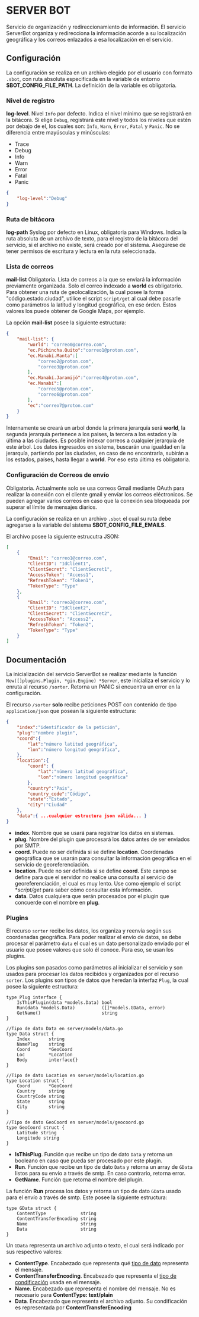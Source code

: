 # SERVER BOT

Servicio de organización y redireccionamiento de información. El servicio ServerBot organiza y redirecciona la información acorde a su localización geográfica y los correos enlazados a esa localización en el servicio.

## Configuración

La configuración se realiza en un archivo elegido por el usuario con formato `.sbot`, con ruta absoluta especificada en la variable de entorno **SBOT_CONFIG_FILE_PATH**. La definición de la variable es obligatoria.

### Nivel de registro

**log-level**. Nivel `Info` por defecto. Indica el nivel mínimo que se registrará en la bitácora. Si elige `Debug`, registrará este nivel y todos los niveles que estén por debajo de el, los cuales son: `Info`, `Warn`, `Error`, `Fatal` y `Panic`. No se diferencia entre mayúsculas y minúsculas:

  * Trace
  * Debug
  * Info 
  * Warn
  * Error
  * Fatal
  * Panic

```json
{
	"log-level":"Debug"
}
```

### Ruta de bitácora

**log-path** Syslog por defecto en Linux, obligatoria para Windows. Indica la ruta absoluta de un archivo de texto, para el registro de la bitácora del servicio, si el archivo no existe, será creado por el sistema. Asegúrese de tener permisos de escritura y lectura en la ruta seleccionada. 

### Lista de correos

**mail-list** Obligatoria. Lista de correos a la que se enviará la información previamente organizada. Solo el correo indexado a **world** es obligatorio. Para obtener una ruta de geolocalización, la cual posee la forma "código.estado.ciudad", utilice el script `script/get` al cual debe pasarle como parámetros la latitud y longitud geográfica, en ese órden. Estos valores los puede obtener de Google Maps, por ejemplo.

La opción **mail-list** posee la siguiente estructura:

```json
{
	"mail-list": {
		"world": "correo0@correo.com",
		"ec.Pichincha.Quito":"correo1@proton.com",
		"ec.Manabí.Manta":[
			"correo2@proton.com",
			"correo3@proton.com"
		],
		"ec.Manabí.Jaramijó":"correo4@proton.com",
		"ec.Manabí":[
			"correo5@proton.com",
			"correo6@proton.com"
		],
		"ec":"correo7@proton.com"
	}
}
```

Internamente se creará un arbol donde la primera jerarquía será **world**, la segunda jerarquía pertenece a los paises, la tercera a los estados y la última a las ciudades. Es posible indexar correos a cualquier jerarquía de este árbol. Los datos ingresados en sistema, buscarán una igualdad en la jerarquía, partiendo por las ciudades, en caso de no encontrarla, subirán a los estados, países, hasta llegar a **world**. Por eso esta última es obligatoria.

### Configuración de Correos de envío

Obligatoria. Actualmente solo se usa correos Gmail mediante OAuth para realizar la conexión con el cliente gmail y envíar los correos eléctronicos. Se pueden agregar varios correos en caso que la conexión sea bloqueada por superar el límite de mensajes diarios.

La configuración se realiza en un archivo `.sbot` el cual su ruta debe agregarse a la variable del sistema **SBOT_CONFIG_FILE_EMAILS**.

El archivo posee la siguiente estrucutra JSON:

```json
[
	{
		"Email": "correo1@correo.com",
		"ClientID": "IdClient1",
		"ClientSecret": "ClientSecret1",
		"AccessToken": "Access1",
		"RefreshToken": "Token1",
		"TokenType": "Type"
	},
	{
		"Email": "correo2@correo.com",
		"ClientID": "IdClient2",
		"ClientSecret": "ClientSecret2",
		"AccessToken": "Access2",
		"RefreshToken": "Token2",
		"TokenType": "Type"
	}
]
```

## Documentación

La inicialización del servicio ServerBot se realizar mediante la función `New([]plugins.Plugin, *gin.Engine) *Server`, este inicializa el servicio y lo enruta al recurso `/sorter`. Retorna un PANIC si encuentra un error en la configuración.

El recurso `/sorter` **solo** recibe peticiones POST con contenido de tipo `application/json` que posean la siguiente estructura:

```json
{
	"index":"identificador de la petición",
	"plug":"nombre plugin",
	"coord":{
		"lat":"número latitud geográfica",
		"lon":"número longitud geográfica",
	},
	"location":{
		"coord": {
			"lat":"número latitud geográfica",
			"lon":"número longitud geográfica"
		},
		"country":"Pais",
		"country_code":"Código",
		"state":"Estado",
		"city":"Ciudad"
	},
	"data":{ ...cualquier estructura json válida... }
}
```

- **index**. Nombre que se usará para registrar los datos en sistemas.
- **plug**. Nombre del plugin que procesará los datos antes de ser enviados por SMTP.
- **coord**. Puede no ser definida si se define **location**. Coordenadas geográfica que se usarán para consultar la información geográfica en el servicio de georeferenciación.
- **location**. Puede no ser definida si se define **coord**. Este campo se define para que el servidor no realice una consulta al servicio de georeferenciación, el cual es muy lento. Use como ejemplo el script **script/get* para saber cómo consultar esta información.
- **data**. Datos cualquiera que serán procesados por el plugin que concuerde con el nombre en **plug**.

### Plugins

El recurso `sorter` recibe los datos, los organiza y reenvía según sus coordenadas geográfica. Para poder realizar el envío de datos, se debe procesar el parámetro `data` el cual es un dato personalizado enviado por el usuario que posee valores que solo él conoce. Para eso, se usan los plugins.

Los plugins son pasados como parámetros al inicializar el servicio y son usados para procesar los datos recibidos y organizados por el recurso `sorter`. Los plugins son tipos de datos que heredan la interfaz `Plug`, la cual posee la siguiente estructura:

```golang
type Plug interface {
	IsThisPlugin(data *models.Data)	bool
	Run(data *models.Data)			([]*models.GData, error)
	GetName() 						string
}

//Tipo de dato Data en server/models/data.go
type Data struct {
	Index		string 		
	NamePlug	string 	
	Coord		*GeoCoord	
	Loc			*Location
	Body		interface{}	
}

//Tipo de dato Location en server/models/location.go
type Location struct {
	Coord 		*GeoCoord
	Country 	string
	CountryCode string
	State		string
	City		string
}

//Tipo de dato GeoCoord en server/models/geocoord.go
type GeoCoord struct {
	Latitude string
	Longitude string
}
```
- **IsThisPlug**. Función que recibe un tipo de dato `Data` y retorna un booleano en caso que pueda ser procesado por este plugin.
- **Run**. Función que recibe un tipo de dato `Data` y retorna un array de `GData` listos para su envío a través de smtp. En caso contrario, retorna error.
- **GetName**. Función que retorna el nombre del plugin.

La función **Run** procesa los datos y retorna un tipo de dato `GData` usado para el envío a través de smtp. Este posee la siguiente estructura:

```golang
type GData struct {
	ContentType 			string
	ContentTransferEncoding	string
	Name					string
	Data 					string
}
```

Un `GData` representa un archivo adjunto o texto, el cual será indicado por sus respectivo valores:

- **ContentType**. Encabezado que representa qué [tipo de dato](https://es.wikipedia.org/wiki/Multipurpose_Internet_Mail_Extensions#Content-Type) representa el mensaje.
- **ContentTransferEncoding**. Encabezado que representa el [tipo de condificación](https://es.wikipedia.org/wiki/Multipurpose_Internet_Mail_Extensions#Content-Transfer-Encoding) usada en el mensaje.
- **Name**. Encabezado que representa el nombre del mensaje. No es necesario para **ContentType: text/plain**
- **Data**. Encabezado que representa el archivo adjunto. Su condificación es representada por **ContentTransferEncoding**
